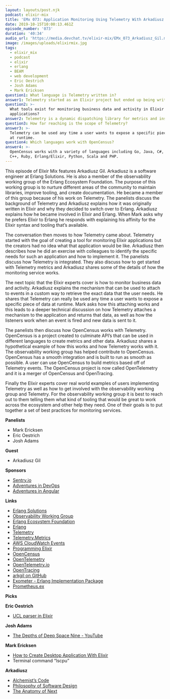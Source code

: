 ```yaml
---
layout: layouts/post.njk
podcast: elixir-mix
title: 'EMx 073: Application Monitoring Using Telemetry With Arkadiusz Gil'
date: 2019-10-15T10:00:13.461Z
episode_number: '073'
duration: '40:34'
audio_url: 'https://media.devchat.tv/elixir-mix/EMx_073_Arkadiusz_Gil.mp3'
image: /images/uploads/elixirmix.jpg
tags:
  - elixir_mix
  - podcast
  - elixir
  - erlang
  - BEAM
  - web development
  - Eric Oestrich
  - Josh Adams
  - Mark Ericksen
question1: What language is Telemetry written in?
answer1: Telemetry started as an Elixir project but ended up being written in Erlang.
question2: >-
  What tools exist for monitoring business data and activity in Elixir
  applications?
answer2: Telemetry is a dynamic dispatching library for metrics and instrumentations
question3: How far reaching is the scope of Telemetry?
answer3: >-
  Telemetry can be used any time a user wants to expose a specific piece of data
  at runtime.
question4: Which languages work with OpenCensus?
answer4: >-
  OpenCensus works with a variety of languages including Go, Java, C#, Node.js,
  C++, Ruby, Erlang/Elixir, Python, Scala and PHP.
---
```

This episode of Elixir Mix features Arkadiusz Gil. Arkadiusz is a software engineer at Erlang Solutions. He is also a member of the observability working group of the Erlang Ecosystem Foundation. The purpose of this working group is to nurture different areas of the community to maintain libraries, improve tooling, and create documentation. He became a member of this group because of his work on Telemetry. The panelists discuss the background of Telemetry and Arkadiusz explains how it was originally written in Elixir and why they decided to switch over to Erlang. Arkadiusz explains how he became involved in Elixir and Erlang. When Mark asks why he prefers Elixir to Erlang he responds with explaining his affinity for the Elixir syntax and tooling that’s available. 

The conversation then moves to how Telemetry came about. Telemetry started with the goal of creating a tool for monitoring Elixir applications but the creators had no idea what that application would be like. Arkadiusz then describes how he did an exercise with colleagues to identify the specific needs for such an application and how to implement it. The panelists discuss how Telemetry is integrated. They also discuss how to get started with Telemetry metrics and Arkadiusz shares some of the details of how the monitoring service works. 

The next topic that the Elixir experts cover is how to monitor business data and activity. Arkadiusz explains the mechanism that can be used to attach to events in a custom way to retrieve the exact data that the user needs. He shares that Telemetry can really be used any time a user wants to expose a specific piece of data at runtime. Mark asks how this attaching works and this leads to a deeper technical discussion on how Telemetry attaches a mechanism to the application and returns that data, as well as how the listeners work when an event is fired and new data is sent to it. 

The panelists then discuss how OpenCensus works with Telemetry. OpenCensus is a project created to culminate API’s that can be used in different languages to create metrics and other data. Arkadiusz shares a hypothetical example of how this works and how Telemetry works with it. The observability working group has helped contribute to OpenCensus. OpenCensus has a smooth integration and is built to run as smooth as possible. A user can use OpenCensus to build metrics based off of Telemetry events. The OpenCensus project is now called OpenTelemetry and it is a merger of OpenCensus and OpenTracing.

Finally the Elixir experts cover real world examples of users implementing Telemetry as well as how to get involved with the observability working group and Telemetry. For the observability working group it is best to reach out to them telling them what kind of tooling that would be great to work across the ecosystem and other help they need. One of their goals is to put together a set of best practices for monitoring services. 

**Panelists**



*   Mark Ericksen
*   Eric Oestrich
*   Josh Adams

**Guest**



*   Arkadiusz Gil

**Sponsors**



*   [Sentry.io](https://sentry.io/)
*   [Adventures in DevOps](https://devchat.tv/adventures-in-devops/)
*   [Adventures in Angular](https://devchat.tv/adv-in-angular/)

**Links**



*   [Erlang Solutions](https://www.erlang-solutions.com/)
*   [Observability Working Group](https://erlef.org/wg/observability)
*   [Erlang Ecosystem Foundation](https://erlef.org/)
*   [Erlang ](https://www.erlang.org/)
*   [Telemetry](https://github.com/beam-telemetry/telemetry)
*   [Telemetry.Metrics](https://github.com/beam-telemetry/telemetry_metrics)
*   [AWS CloudWatch Events](https://hexdocs.pm/aws/AWS.CloudWatch.Events.html)
*   [Programming Elixir](https://pragprog.com/book/elixir/programming-elixir)
*   [OpenCensus](https://hex.pm/packages/opencensus)
*   [OpenTelemetry](https://github.com/open-telemetry)
*   [OpenTelemetry.io](https://opentelemetry.io/)
*   [OpenTracing](https://opentracing.io/)
*   [arkgil on GitHub ](https://github.com/arkgil)
*   [Exometer - Erlang Implementation Package](https://github.com/Feuerlabs/exometer)
*   [Prometheus.ex](https://github.com/deadtrickster/prometheus.ex)

**Picks**

**Eric Oestrich**



*   [UCL parser in Elixir](https://github.com/oestrich/ucl-elixir)

**Josh Adams**



*   [The Depths of Deep Space Nine - YouTube](https://www.youtube.com/watch?v=Lx84P0tQ3zk&list=PLmirOw7JCi82lequHZ-qDacNsPYOVi9fM)

**Mark Ericksen**



*   [How to Create Desktop Application With Elixir](https://puddleofcode.com/story/how-to-create-desktop-application-with-elixir)
*   Terminal command “lscpu”

**Arkadiusz**



*   [Alchemist’s Code](https://www.youtube.com/watch?v=XGeK9q6yjsg)
*   [Philosophy of Software Design](https://www.amazon.com/Philosophy-Software-Design-John-Ousterhout/dp/1732102201)
*   [The Anatomy of Next](https://foundersfund.com/anatomy-of-next/)
